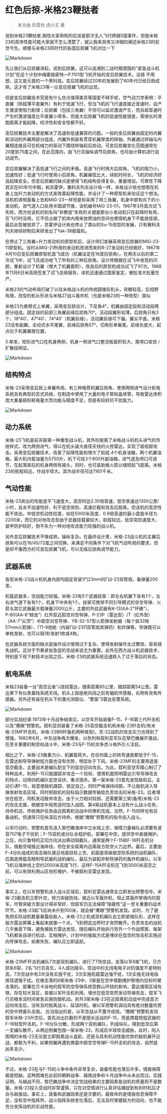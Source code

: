 # 红色后掠-米格23鞭挞者

> 本文由 风雪社 虎小王 著

说到米格23鞭挞者,相信大家熟知的应该是那次无人飞行跨越5国事件，但是米格23的具体性能可能大家就不怎么清楚了，就让我来具体又详细的阐述米格23的前世今生。顺便与米格23同时代的各国后掠翼飞机对比一下

![Markdown](http://i1.bvimg.com/627594/5a21d35329fe5f41.jpg)

先让我们从后掠翼讲起，说到后掠翼，这可以追溯到二战时期德国的“紧急战斗机计划”在这个计划中梅塞施密特—P.1101型飞机开始的变后掠翼技术。没错 不用想，这又是元首的一个黑科技。变后掠翼经过20年的发展到了60年代已经日趋成熟，这才有了米格23等一众变后掠翼飞机的出现。

但是变后掠翼技术究竟有什么优点值得美苏等国爱不释手呢，空气动力学表明：平直翼（除超薄平直翼外）有利于低速飞行，但当飞机的飞行速度接近音速时，会产生激波使阻力剧增；后掠翼（包括三角翼）不但可以延迟激波产生，而且超音速时产生的激波强度比平直翼小得多，但是大后掠翼飞机的低速性能很差，需很长的滑跑距离才能起降，经济性和安全性都不好。

变后掠翼技术主要是解决了高速和低速兼容的问题。一般的变后掠翼由固定的内翼和活动的外翼两部分组成，内翼外侧装有贯穿机翼厚度的转轴，外翼通过转轴与内翼相连接且可在机械力的驱动下围绕转轴前后掠动。可变后掠翼变化范围通常在20度到75度之间，在此范围内，由飞行员操纵调节后掠角，也可由计算机进行自动调节。

变后掠翼解决了高低速飞行之间的矛盾。高速飞行时用大后掠角，飞机的阻力小，加速性好；低速飞行时使用小后掠角，机翼展弦比大，续航时间长，飞机的经济好且起降安全。但变后掠翼的缺点是使得飞机结构变得复杂，重量增加，可靠性下降其实在60年代中期，和苏霍伊，雅科夫列夫设计局一样，米格设计局也想用在机身上加升力发动机的方式来改善起降性能，并设计了一种原型机来验证这个想法。该机机体侧面看上去和MiG-23一样但是却采用了用三角翼，机身中部有向下的小发动机，进气道入口处用半圆调节锥，该机编号MiG-23-01，1967年3月首次试飞失败，西方给该机的别名叫“非教徒”失败的关键是那台小发动机只在起降时有用，在飞行时没用，它不但占据了机体内用来放燃油的空间也使得机身下不能放挂架。最后此型被放弃了，苏霍伊设计局也停止了类似的Su-15改型的发展，只有雅科夫列夫继续研制后来研发出了Yak-38舰载机。

在停止了三角翼+升力发动机的原型机后，设计师们发展采用变后掠翼的MiG-23-11原型机。当时从MiG-21所用的发动机改进而来的R-27发动机已经做好，1967年4月10日变后掠翼原型机首飞成功（机翼设定在16度后掠角）。在两天以后的第二次试飞中，试飞员成功地飞了所有的三种后掠角。设计师根据在试飞中发现的问题，重新设计了机翼（增大了机翼面积），改良后的原型机成功试飞了97次。1968年11月6日米高扬签发了试飞总结报告，该机迅速通过国家鉴定，被批准大批量生产。

米格23的气动布局打破了以往米格战斗机的传统圆锥形机头，背鳍较高，后视野有限，改型的机头形状与米格27战斗轰炸机（也是米格23的一种改型）类似

米格23为悬臂式上单翼，采用变后掠设计，下反角4°，机翼由固定段和活动段两部分组成。固定段的前部三角翼前缘后掠角70°。活动段翼形较薄，后掠角只有3个，18°40′、47°40′、74°40′（机翼前缘），活动翼前缘可下偏，翼尖平直。米格23没有副翼。全动式水平尾翼，前缘后掠角57°，切角形单垂尾，前缘长度大，起点位于机翼翼根位置。

3.单发，矩形进气口在机身两侧，机身一侧进气口整流板面积较大，尾喷口收敛 / 扩散段明显。

![Markdown](http://i1.bvimg.com/627594/b0e3d12e1781d40d.jpg)

## 结构特点
米格-23采用变后掠上单翼布局，有三种推荐机翼后掠角，使用两侧进气设计航电系统具有典型的苏式风格，在制造中使用了大量的电子管和晶体管，导致雷达体积庞大重量超标耗电量大而功能与精度不足，但是有较好抗干扰能力。

![Markdown](http://i1.bvimg.com/627594/ef76d2f5a85d127c.jpg)

## 动力系统
米格-23飞机是前苏联第一种重型战斗机，其外形脱离了米格战斗机机头进气的传统样式，改为两侧进气，得以在机头装大直径天线的火控雷达，实现了超视距攻击。采用变后掠翼技术，改善了起降性能和增大了航程.4个机身油箱，两个机翼油箱，最大机内载油量为5750升，机下可挂3个800升副油箱。进气道及喷口可调节，在起落架后的机身两侧有接头，同时，也可装助推火箭以缩短起飞距离。米格23的航程较远，作战半径大。其作战半径可达1160千米。

## 气动性能
米格-23突出的性能是平飞速度大，高空时达2.35倍音速，低空表速达1350公里/小时，且水平加速性好，利于低空突防、高速拦截和攻击后脱离。但该机的高空性能不突出，中低空机动性较差，如在5000米高度、0.9倍音速的最小盘旋半径为2200米，而它的对地攻击型由于武器挂载量较大，航程较远，低空突防速度大、装甲防护较好，倒不失为一种对地攻击能力较强的战斗机。

另外变后掠翼技术不够成熟，操纵复杂。在最终设计里，米格-23战斗机的主翼后掠角可以在16/45/72度之间切换，来满足不同条件下对飞机气动布局的要求，但是却不像西方的可变后掠翼飞机，可以无级后掠角调节能力。

## 武器系统
各型米格-23战斗机机身内部均固定安装1门23mm的ГШ-23双管炮，备弹量200发。

机载武器多，空战能力较强。米格-23有5个武器挂架：即左右机翼下各有1个，左右进气道下各有1个，机身下中央有1个。挂架可携带不同引导模式的空空导弹、火箭与其它武器最大载弹量2000公斤，主要的外挂武器有K-13(AA-2“环礁”）、Р-60(AA-8“蚜虫”）红外型近距空对空导弹、P-23P（雷达型）/T（红外型）（AA-7“尖顶”）中距空对空导弹、YB-32-57型火箭弹发射器（每个装32枚57mm火箭弹）、ГП-9炮舱（内装ГШ-23Л双管炮其弹药）和炸弹等。导弹既可以单枚发射，也可以隔1秒发射1枚或4枚。

在武器系统方面的缺点是操作设计使用过于复杂，使得发射操作太过繁琐，容易错失战机，这对于节奏紧张急促的空战来说尤为重要。此外在西方战斗机武器技术，特别是下视下射技术出现之后，米格-23的武器系统迅速跌入了过于落后的状态。

## 航电系统
米格23装备一台“高空云雀”J波段雷达，搜索距离85公里，跟踪距离54公里。雷达罩下有仪表着陆系统天线。机头上部座舱风挡之前有偏航传感器，右侧有攻角传感器。另外还有装在机头下的激光测距仪、“警笛”3雷达告警系统。

![Markdown](http://i1.bvimg.com/627594/1f7cdbcbb2d8ca73.jpg)

部分实战纪录:1973年十月战争结束后，以空军开始装备F-15、F-16第三代歼击机以及“鹰眼”预警机。叙利亚则装备了米格-25高空截击机和米格-23歼击机(有米格-23MF歼击机、米格-23BN歼轰机两种类型)，苏-22战机的攻击实力也得到了增强。1982年6月，中东战争再次爆发，以色列和叙利亚军队在黎巴嫩展开激战，在至关重要的制空权战斗中，米格-23与F-15的龙争虎斗格外引人注目。

相比之下，米格-23推重力小、机翼载荷大，在任何面上的转弯速度都低于F-15，在雷达制导导弹射程方面也没有优势，明显处于下风。米格-23MF的主要用途是低空截击，主要战术是编队配合下的低空迎向攻击。为此，叙利亚空军精心制订了特种战术，利用F-15只能跟踪并攻击一个目标、使用机载照明雷达引导导弹攻击的特点，动用四机编队低空设伏、重点猎杀。第一架米格-23首先发现敌机后，主动引诱F-15，故意使敌机跟踪、锁定自己，同时严格保持间距，不让敌机进入导弹发射攻击区域，同时把敌机的目标指示数据传输给负责攻击的米格-23。后者埋伏在低空，伺机发动致命攻击。由于火力相对较弱，还需要第三架(备用)米格-23的攻击支援，根据空中局势适时加入战团。第4架战机基本上没有什么战斗任务，待命机动，传统掩护任务由近距离机动战中的僚机完成。当然，F-15同样也有后备战机，但通常只在纵深后方待命，根据“鹰眼”预警机的指令投入战斗。

以军行动时，预警机首先进入黎巴嫩海岸中立水域上空，保障力量梯队必须要有波音707电子干扰机；F-15双机或分队全程护航，部署在中空，提供空中直接掩护。之后，向贝鲁特的正切方向派出移动阻截队，通常是两个F-15和F-16歼击机分队，值勤空域接近海岸线，但在安全距离内远离敌方防空火力边界。最后，主要由F-4分队组成的突击梯队接近地面目标上空，前面是突破敌空防系统的战机编队，后面是携载高精制导武器的战机编队，最后为装配非制导弹药的轰炸机编队。以军飞机沿海岸线上空约2000米高度飞行，这样F-15A歼击机在飞到3000米高空之前，可以有效利用山区地形掩护，不被叙利亚雷达发现。

![Markdown](http://i1.bvimg.com/627594/14ec80b77e6cf911.jpg)

事实上，在以军预警机进入战斗区域后，叙利亚雷达通常会立即发出预警信号，米格-23截击机立即升空，努力突破防线，接近以军轰炸机，阻止其轰炸黎境内的叙军。尽管突破方案设计得非常好，但叙军仍无法保障“隐蔽性”这一至关重要的战术环节。米格-23起飞后尚未升到100米，就会被“鹰眼”预警机发现。此时，为了避免把实际战机数量暴露给敌人，米格-23三机或双机编队会立即紧缩队形，这样在敌方雷达屏幕上看起来就像一个点，飞到预定边界时才突然散开。负责攻击的战机几乎垂直下降，避免被敌方雷达发现，随后编队开始执行另外一个作战预案，每架飞机都各自进行机动、互相掩护。计划中的接敌方式是埋伏在低空的攻击机实施迎向导弹攻击，如果失败，编队应立即返航。

![Markdown](http://i1.bvimg.com/627594/f61c68f65fa50fff.jpg)

米格-23MF歼击机编队7次是双机编队，进行了7场空战，击落以军6架飞机，已方损失6架，2名飞行员丧生，4人成功跳伞。空战中的无线电电子对抗强度不是特别高，7次空战中有3次没有实施干扰，3次实施机载雷达强干扰，1次实施无线电指挥信道强干扰。在被击落的6架米格-23中，3架是在空中值勤掩护黎境内目标时被击落的。部署在贝卡谷地的叙军防空导弹系统受群山环绕的影响，雷达搜索区域有限，存在较大盲区，易被以军歼击机利用，埋伏在低空突然发动导弹攻击，叙军飞行员根本没时间紧急实施防御机动。另外3架米格-23在近距离机动战中完成首次迎向攻击后，没有及时脱离战斗，延误时机，被以军预警机调动具有绝对数量优势的空中预备队击毁。
应当指出的是，以军空战从不墨守成规。“鹰眼”预警机发现叙军米格-23升空后，首先派出拦截的不是擅长远战的F-15，而是携载短程武器的F-16轻型歼击机。F-16分队分散，形成两个双机编队，列成纵队，降到低空后第一支编队散开，从两边侧翼包围一架米格-23，形成后半球攻击威胁。此时，陷入困境的米格-23无论是立即脱离战斗返航，还是与具有机动性能优势的敌机展开近战，都极为不利，如果侧翼再遭到携载中距空空导弹F-15歼击机的攻击，自然是凶多吉少。

![Markdown](http://i1.bvimg.com/627594/4a62a97ac2ca5c30.jpg)

不过，米格-23在与F-15的斗争中条件非常复杂，装备性能也落后许多，情报保障极度短缺。这种困难在此前的朝鲜战争、越南战争和十月战争中从未出现过。实践证明，与越战不同，黎巴嫩战争中决定空战结果的主要因素是战机的质量而不是数量。米格-23投入空战时非常谨慎，只在对空情进行认真评估捕捉到有利时机后才会与敌接战。事实上，装备和武器因素还是次要的，最致命的是情报信息保障不足，没有空中指挥所，战斗指挥系统老化落后，无法及时掌握敌方的动向，也不能充分发挥战机的实战性能。

